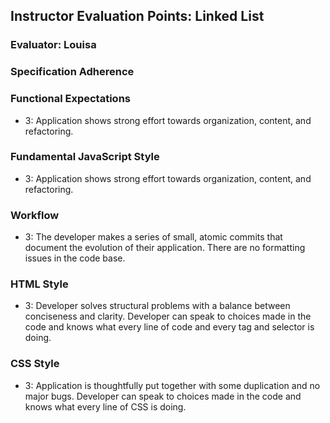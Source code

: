 ## Instructor Evaluation Points: Linked List
### Evaluator: Louisa

### Specification Adherence

### Functional Expectations
*  3: Application shows strong effort towards organization, content, and refactoring.
	<!-- 2.5 - will fix responsive and wrap up feature.  -->

### Fundamental JavaScript Style
* 3: Application shows strong effort towards organization, content, and refactoring.

### Workflow
* 3: The developer makes a series of small, atomic commits that document the evolution of their application. There are no formatting issues in the code base.

### HTML Style
* 3: Developer solves structural problems with a balance between conciseness and clarity. Developer can speak to choices made in the code and knows what every line of code and every tag and selector is doing.

### CSS Style
* 3: Application is thoughtfully put together with some duplication and no major bugs. Developer can speak to choices made in the code and knows what every line of CSS is doing.
